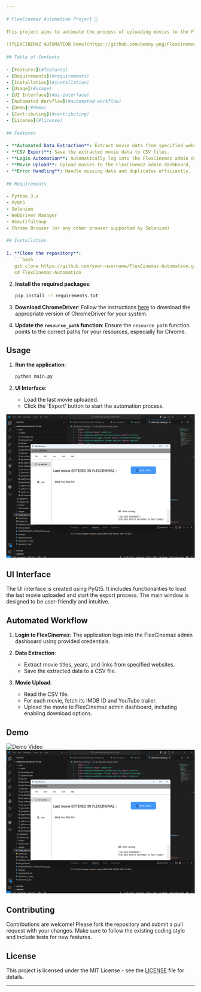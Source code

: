 ```yaml
---

# FlexCinemaz Automation Project 🚀

This project aims to automate the process of uploading movies to the FlexCinemaz website. The application is built using Python and PyQt5 for the UI interface and uses Selenium for web automation. The primary goal is to reduce the manual effort involved in adding thousands of movies to the FlexCinemaz admin dashboard.

![fLEXCINEMAZ AUTOMATION Demo](https://github.com/benny-png/Flexcinemaz-Project/blob/main/flex.png)

## Table of Contents

- [Features](#features)
- [Requirements](#requirements)
- [Installation](#installation)
- [Usage](#usage)
- [UI Interface](#ui-interface)
- [Automated Workflow](#automated-workflow)
- [Demo](#demo)
- [Contributing](#contributing)
- [License](#license)

## Features

- **Automated Data Extraction**: Extract movie data from specified websites.
- **CSV Export**: Save the extracted movie data to CSV files.
- **Login Automation**: Automatically log into the FlexCinemaz admin dashboard.
- **Movie Upload**: Upload movies to the FlexCinemaz admin dashboard, including fetching IMDB IDs and YouTube trailers.
- **Error Handling**: Handle missing data and duplicates efficiently.

## Requirements

- Python 3.x
- PyQt5
- Selenium
- WebDriver Manager
- BeautifulSoup
- Chrome Browser (or any other browser supported by Selenium)

## Installation

1. **Clone the repository**:
   ```bash
   git clone https://github.com/your-username/FlexCinemaz-Automation.git
   cd FlexCinemaz-Automation
   ```

2. **Install the required packages**:
   ```bash
   pip install -r requirements.txt
   ```

3. **Download ChromeDriver**:
   Follow the instructions [here](https://sites.google.com/a/chromium.org/chromedriver/downloads) to download the appropriate version of ChromeDriver for your system.

4. **Update the `resource_path` function**:
   Ensure the `resource_path` function points to the correct paths for your resources, especially for Chrome.

## Usage

1. **Run the application**:
   ```bash
   python main.py
   ```

2. **UI Interface**:
   - Load the last movie uploaded.
   - Click the 'Export' button to start the automation process.
  

![fLEXCINEMAZ AUTOMATION Demo](https://github.com/benny-png/Flexcinemaz-Project/blob/main/flex.png)


## UI Interface

The UI interface is created using PyQt5. It includes functionalities to load the last movie uploaded and start the export process. The main window is designed to be user-friendly and intuitive.

## Automated Workflow

1. **Login to FlexCinemaz**:
   The application logs into the FlexCinemaz admin dashboard using provided credentials.

2. **Data Extraction**:
   - Extract movie titles, years, and links from specified websites.
   - Save the extracted data to a CSV file.

3. **Movie Upload**:
   - Read the CSV file.
   - For each movie, fetch its IMDB ID and YouTube trailer.
   - Upload the movie to FlexCinemaz admin dashboard, including enabling download options.

## Demo

![Demo Video](path-to-demo-video)
![UI Screenshot](https://github.com/benny-png/Flexcinemaz-Project/blob/main/flex.png)

## Contributing

Contributions are welcome! Please fork the repository and submit a pull request with your changes. Make sure to follow the existing coding style and include tests for new features.

## License

This project is licensed under the MIT License - see the [LICENSE](LICENSE) file for details.

---
```

